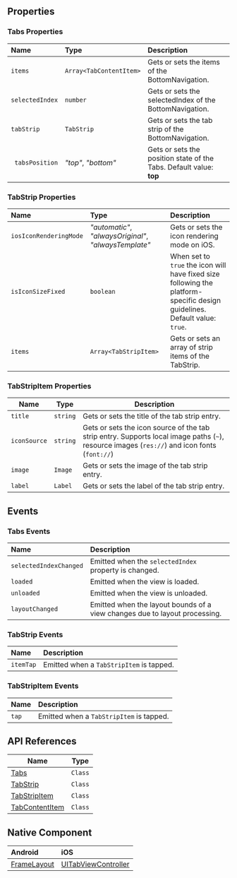 ## Properties

### Tabs Properties

| Name      | Type     | Description    |
|:----------|:---------|:---------------|
| `items`   | `Array<TabContentItem>` |  Gets or sets the items of the BottomNavigation. |
| `selectedIndex` | `number` | Gets or sets the selectedIndex of the BottomNavigation. |
| `tabStrip`| `TabStrip` | Gets or sets the tab strip of the BottomNavigation. |
|` tabsPosition` | _"top"_, _"bottom"_ | Gets or sets the position state of the Tabs. Default value: **top** |

### TabStrip Properties

| Name     | Type     | Description    |
|:---------|:---------|:---------------|
| `iosIconRenderingMode`   | _"automatic"_, _"alwaysOriginal"_, _"alwaysTemplate"_ | Gets or sets the icon rendering mode on iOS. |
| `isIconSizeFixed` | `boolean` | When set to `true` the icon will have fixed size following the platform-specific design guidelines. Default value: `true`. |
| `items`   | `Array<TabStripItem>` |  Gets or sets an array of strip items of the TabStrip. |


### TabStripItem Properties

| Name      | Type     | Description                                    |
|-----------|----------|------------------------------------------------|
| `title`   | `string` | Gets or sets the title of the tab strip entry. |
| `iconSource` | `string` | Gets or sets the icon source of the tab strip entry. Supports local image paths (`~`), resource images (`res://`) and icon fonts (`font://`) |
| `image`   | `Image` | Gets or sets the image of the tab strip entry.  |
| `label`   | `Label` | Gets or sets the label of the tab strip entry.  |


## Events

### Tabs Events

| Name                   | Description                                           |
|:-----------------------|:------------------------------------------------------|
| `selectedIndexChanged` | Emitted when the `selectedIndex` property is changed. |
| `loaded`               | Emitted when the view is loaded.                      |
| `unloaded`             | Emitted when the view is unloaded.                    |
| `layoutChanged`        | Emitted when the layout bounds of a view changes due to layout processing. |

### TabStrip Events

| Name                   | Description                 |
|:-----------------------|:----------------------------|
| `itemTap` | Emitted when a `TabStripItem` is tapped. |

### TabStripItem Events

| Name                   | Description             |
|:-----------------------|:------------------------|
| `tap` | Emitted when a `TabStripItem` is tapped. |


## API References

| Name     | Type    |
|----------|---------|
| [Tabs](https://uatdocs.nativescript.org/api-reference/classes/_ui_tabs_.tabs) | `Class` | 
| [TabStrip](https://docs.nativescript.org/api-reference/classes/_ui_tab_navigation_tab_strip_.tabstrip) | `Class` |
| [TabStripItem](https://docs.nativescript.org/api-reference/classes/_ui_tab_navigation_tab_strip_item_.tabstripitem) | `Class` |
| [TabContentItem](https://docs.nativescript.org/api-reference/classes/_ui_tab_navigation_tab_content_item_.tabcontentitem) | `Class` |


## Native Component


| Android               | iOS      |
|:----------------------|:---------|
| [FrameLayout](https://developer.android.com/reference/android/widget/FrameLayout) | [UITabViewController](https://developer.apple.com/documentation/uikit/uitabbarcontroller?language=objc) | 
